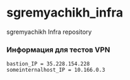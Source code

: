 # sgremyachikh_infra
sgremyachikh Infra repository

### Информация для тестов VPN
```
bastion_IP = 35.228.154.228
someinternalhost_IP = 10.166.0.3
```

